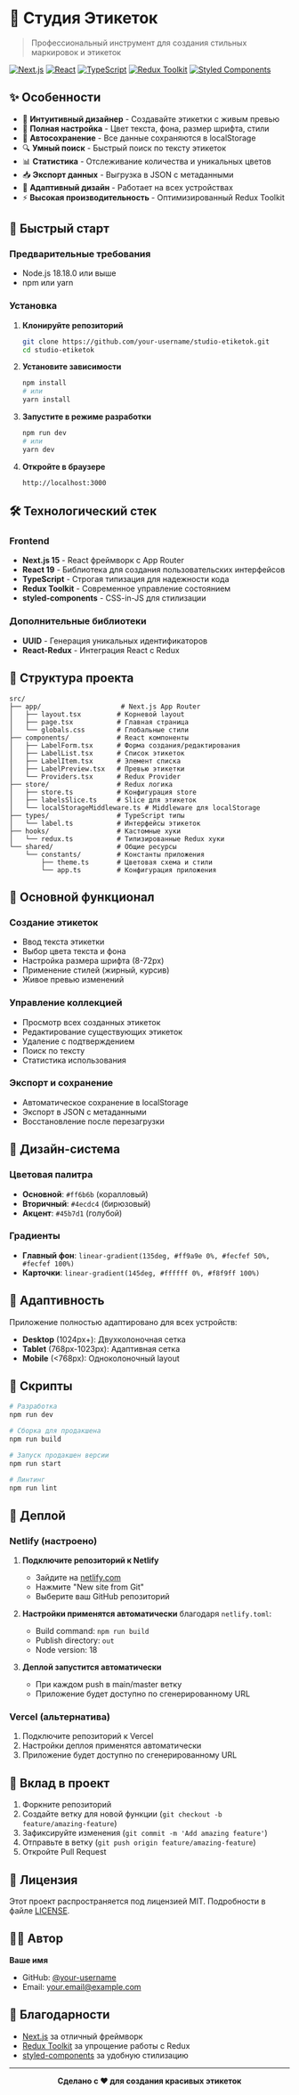 # 🎨 Студия Этикеток

> Профессиональный инструмент для создания стильных маркировок и этикеток

[![Next.js](https://img.shields.io/badge/Next.js-15.3.3-black?style=for-the-badge&logo=next.js)](https://nextjs.org/)
[![React](https://img.shields.io/badge/React-19.0.0-61DAFB?style=for-the-badge&logo=react)](https://reactjs.org/)
[![TypeScript](https://img.shields.io/badge/TypeScript-5.8.3-3178C6?style=for-the-badge&logo=typescript)](https://www.typescriptlang.org/)
[![Redux Toolkit](https://img.shields.io/badge/Redux_Toolkit-2.0+-764ABC?style=for-the-badge&logo=redux)](https://redux-toolkit.js.org/)
[![Styled Components](https://img.shields.io/badge/Styled_Components-6.1.19-DB7093?style=for-the-badge&logo=styled-components)](https://styled-components.com/)

## ✨ Особенности

- 🎨 **Интуитивный дизайнер** - Создавайте этикетки с живым превью
- 🎯 **Полная настройка** - Цвет текста, фона, размер шрифта, стили
- 💾 **Автосохранение** - Все данные сохраняются в localStorage
- 🔍 **Умный поиск** - Быстрый поиск по тексту этикеток
- 📊 **Статистика** - Отслеживание количества и уникальных цветов
- 📥 **Экспорт данных** - Выгрузка в JSON с метаданными
- 📱 **Адаптивный дизайн** - Работает на всех устройствах
- ⚡ **Высокая производительность** - Оптимизированный Redux Toolkit

## 🚀 Быстрый старт

### Предварительные требования

- Node.js 18.18.0 или выше
- npm или yarn

### Установка

1. **Клонируйте репозиторий**

   ```bash
   git clone https://github.com/your-username/studio-etiketok.git
   cd studio-etiketok
   ```

2. **Установите зависимости**

   ```bash
   npm install
   # или
   yarn install
   ```

3. **Запустите в режиме разработки**

   ```bash
   npm run dev
   # или
   yarn dev
   ```

4. **Откройте в браузере**
   ```
   http://localhost:3000
   ```

## 🛠️ Технологический стек

### Frontend

- **Next.js 15** - React фреймворк с App Router
- **React 19** - Библиотека для создания пользовательских интерфейсов
- **TypeScript** - Строгая типизация для надежности кода
- **Redux Toolkit** - Современное управление состоянием
- **styled-components** - CSS-in-JS для стилизации

### Дополнительные библиотеки

- **UUID** - Генерация уникальных идентификаторов
- **React-Redux** - Интеграция React с Redux

## 📁 Структура проекта

```
src/
├── app/                    # Next.js App Router
│   ├── layout.tsx         # Корневой layout
│   ├── page.tsx           # Главная страница
│   └── globals.css        # Глобальные стили
├── components/            # React компоненты
│   ├── LabelForm.tsx      # Форма создания/редактирования
│   ├── LabelList.tsx      # Список этикеток
│   ├── LabelItem.tsx      # Элемент списка
│   ├── LabelPreview.tsx   # Превью этикетки
│   └── Providers.tsx      # Redux Provider
├── store/                 # Redux логика
│   ├── store.ts           # Конфигурация store
│   ├── labelsSlice.ts     # Slice для этикеток
│   └── localStorageMiddleware.ts # Middleware для localStorage
├── types/                 # TypeScript типы
│   └── label.ts           # Интерфейсы этикеток
├── hooks/                 # Кастомные хуки
│   └── redux.ts           # Типизированные Redux хуки
└── shared/                # Общие ресурсы
    └── constants/         # Константы приложения
        ├── theme.ts       # Цветовая схема и стили
        └── app.ts         # Конфигурация приложения
```

## 🎯 Основной функционал

### Создание этикеток

- Ввод текста этикетки
- Выбор цвета текста и фона
- Настройка размера шрифта (8-72px)
- Применение стилей (жирный, курсив)
- Живое превью изменений

### Управление коллекцией

- Просмотр всех созданных этикеток
- Редактирование существующих этикеток
- Удаление с подтверждением
- Поиск по тексту
- Статистика использования

### Экспорт и сохранение

- Автоматическое сохранение в localStorage
- Экспорт в JSON с метаданными
- Восстановление после перезагрузки

## 🎨 Дизайн-система

### Цветовая палитра

- **Основной**: `#ff6b6b` (коралловый)
- **Вторичный**: `#4ecdc4` (бирюзовый)
- **Акцент**: `#45b7d1` (голубой)

### Градиенты

- **Главный фон**: `linear-gradient(135deg, #ff9a9e 0%, #fecfef 50%, #fecfef 100%)`
- **Карточки**: `linear-gradient(145deg, #ffffff 0%, #f8f9ff 100%)`

## 📱 Адаптивность

Приложение полностью адаптировано для всех устройств:

- **Desktop** (1024px+): Двухколоночная сетка
- **Tablet** (768px-1023px): Адаптивная сетка
- **Mobile** (<768px): Одноколоночный layout

## 🔧 Скрипты

```bash
# Разработка
npm run dev

# Сборка для продакшена
npm run build

# Запуск продакшен версии
npm run start

# Линтинг
npm run lint
```

## 🚀 Деплой

### Netlify (настроено)

1. **Подключите репозиторий к Netlify**

   - Зайдите на [netlify.com](https://netlify.com)
   - Нажмите "New site from Git"
   - Выберите ваш GitHub репозиторий

2. **Настройки применятся автоматически** благодаря `netlify.toml`:

   - Build command: `npm run build`
   - Publish directory: `out`
   - Node version: 18

3. **Деплой запустится автоматически**
   - При каждом push в main/master ветку
   - Приложение будет доступно по сгенерированному URL

### Vercel (альтернатива)

1. Подключите репозиторий к Vercel
2. Настройки деплоя применятся автоматически
3. Приложение будет доступно по сгенерированному URL

## 🤝 Вклад в проект

1. Форкните репозиторий
2. Создайте ветку для новой функции (`git checkout -b feature/amazing-feature`)
3. Зафиксируйте изменения (`git commit -m 'Add amazing feature'`)
4. Отправьте в ветку (`git push origin feature/amazing-feature`)
5. Откройте Pull Request

## 📄 Лицензия

Этот проект распространяется под лицензией MIT. Подробности в файле [LICENSE](LICENSE).

## 👨‍💻 Автор

**Ваше имя**

- GitHub: [@your-username](https://github.com/your-username)
- Email: your.email@example.com

## 🙏 Благодарности

- [Next.js](https://nextjs.org/) за отличный фреймворк
- [Redux Toolkit](https://redux-toolkit.js.org/) за упрощение работы с Redux
- [styled-components](https://styled-components.com/) за удобную стилизацию

---

<div align="center">
  <strong>Сделано с ❤️ для создания красивых этикеток</strong>
</div>
